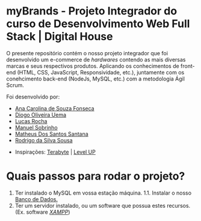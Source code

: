 # **myBrands** - Projeto Integrador do curso de Desenvolvimento Web Full Stack | Digital House

O presente repositório contém o nosso projeto integrador que foi desenvolvido um e-commerce de _hardwares_ contendo as mais diversas marcas e seus respectivos produtos. Aplicando os conhecimentos de front-end (HTML, CSS, JavaScript, Responsividade, etc.), juntamente com os conehcimento back-end (NodeJs, MySQL, etc.) com a metodologia Ágil Scrum. 

Foi desenvolvido por: 

* [Ana Carolina de Souza Fonseca](https://github.com/anacsff)
* [Diogo Oliveira Uema](https://github.com/Diogouema)
* [Lucas Rocha](https://github.com/llucrocha)
* [Manuel Sobrinho](https://github.com/determinedalways)
* [Matheus Dos Santos Santana](https://github.com/matheusstn)
* [Rodrigo da Silva Sousa](https://github.com/Rodrigo-Sousa)

- Inspirações: [Terabyte](https://www.terabyteshop.com.br/) | [Level UP](https://levelupgames.com.br/levelup/)

# Quais passos para rodar o projeto?

1. Ter instalado o MySQL em vossa estação máquina.
1.1. Instalar o nosso [Banco de Dados.](/src/data/ecommerce_myBrands_db.sql)
2. Ter um servidor instalado, ou um software que possua estes recursos. (Ex. software [_XAMPP_](https://www.apachefriends.org/pt_br/index.html))

